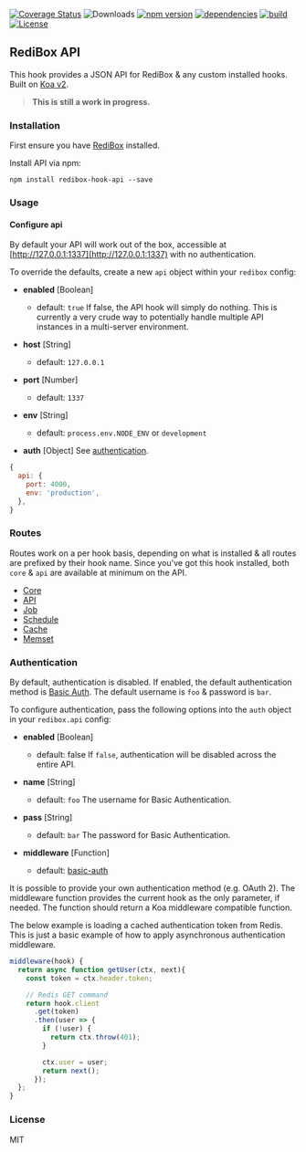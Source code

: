 [![Coverage Status](https://coveralls.io/repos/github/redibox/api/badge.svg?branch=master)](https://coveralls.io/github/redibox/api?branch=master)
![Downloads](https://img.shields.io/npm/dt/redibox-hook-api.svg)
[![npm version](https://img.shields.io/npm/v/redibox-hook-api.svg)](https://www.npmjs.com/package/redibox-hook-api)
[![dependencies](https://img.shields.io/david/redibox/api.svg)](https://david-dm.org/redibox/api)
[![build](https://travis-ci.org/redibox/api.svg)](https://travis-ci.org/redibox/api)
[![License](https://img.shields.io/npm/l/redibox-hook-api.svg)](/LICENSE)

## RediBox API

This hook provides a JSON API for RediBox & any custom installed hooks. Built on [Koa v2](http://koajs.com).

> **This is still a work in progress.**

### Installation

First ensure you have [RediBox](https://github.com/redibox/core) installed.

Install API via npm:

`npm install redibox-hook-api --save`

### Usage

#### Configure api

By default your API will work out of the box, accessible at [http://127.0.0.1:1337](http://127.0.0.1:1337) with no authentication.

To override the defaults, create a new `api` object within your `redibox` config:

- **enabled** [Boolean]
  - default: `true`
If false, the API hook will simply do nothing. This is currently a very crude way to potentially handle multiple API instances in a multi-server environment.

- **host** [String]
  - default: `127.0.0.1`

- **port** [Number]
  - default: `1337`

- **env** [String]
  - default: `process.env.NODE_ENV` or `development`

- **auth** [Object]
See [authentication](https://github.com/redibox/api#authentication).

```javascript
{
  api: {
    port: 4000,
    env: 'production',
  },
}
```

### Routes

Routes work on a per hook basis, depending on what is installed & all routes are prefixed by their hook name. Since you've got this hook installed,
both `core` & `api` are available at minimum on the API.

- [Core](https://github.com/redibox/api/blob/master/docs/core.md)
- [API](https://github.com/redibox/api/blob/master/docs/api.md)
- [Job](https://github.com/redibox/api/blob/master/docs/job.md)
- [Schedule](https://github.com/redibox/api/blob/master/docs/schedule.md)
- [Cache](https://github.com/redibox/api/blob/master/docs/cache.md)
- [Memset](https://github.com/redibox/api/blob/master/docs/memset.md)

### Authentication

By default, authentication is disabled. If enabled, the default authentication method is [Basic Auth](https://en.wikipedia.org/wiki/Basic_access_authentication).
The default username is `foo` & password is `bar`.

To configure authentication, pass the following options into the `auth` object in your `redibox.api` config:

- **enabled** [Boolean]
  - default: false
If `false`, authentication will be disabled across the entire API.

- **name** [String]
  - default: `foo`
The username for Basic Authentication.

- **pass** [String]
  - default: `bar`
The password for Basic Authentication.

- **middleware** [Function]
  - default: [basic-auth](https://github.com/koajs/basic-auth)


It is possible to provide your own authentication method (e.g. OAuth 2). The middleware function
provides the current hook as the only parameter, if needed. The function should return a Koa middleware compatible function.

The below example is loading a cached authentication token from Redis. This is just a basic example of
how to apply asynchronous authentication middleware.

```javascript
middleware(hook) {
  return async function getUser(ctx, next){
    const token = ctx.header.token;

    // Redis GET command
    return hook.client
      .get(token)
      .then(user => {
        if (!user) {
          return ctx.throw(401);
        }

        ctx.user = user;
        return next();
      });
  };
}
```

### License

MIT
